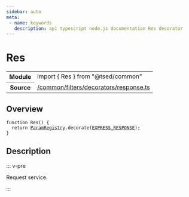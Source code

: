 ```yaml
---
sidebar: auto
meta:
 - name: keywords
   description: api typescript node.js documentation Res decorator
---
```

# Res <Badge text="Decorator" type="decorator"/>
<!-- Summary -->
<section class="symbol-info"><table class="is-full-width"><tbody><tr><th>Module</th><td><div class="lang-typescript"><span class="token keyword">import</span> { Res }&nbsp;<span class="token keyword">from</span>&nbsp;<span class="token string">"@tsed/common"</span></div></td></tr><tr><th>Source</th><td><a href="https://github.com/Romakita/ts-express-decorators/blob/v4.30.2/src//common/filters/decorators/response.ts#L0-L0">/common/filters/decorators/response.ts</a></td></tr></tbody></table></section>

<!-- Overview -->
## Overview


<pre><code class="typescript-lang ">function <span class="token function">Res</span><span class="token punctuation">(</span><span class="token punctuation">)</span> <span class="token punctuation">{</span>
  return <a href="/api/common/filters/registries/ParamRegistry.html"><span class="token">ParamRegistry</span></a>.<span class="token function">decorate</span><span class="token punctuation">(</span><a href="/api/common/filters/constants/EXPRESS_RESPONSE.html"><span class="token">EXPRESS_RESPONSE</span></a><span class="token punctuation">)</span><span class="token punctuation">;</span>
<span class="token punctuation">}</span>
</code></pre>



<!-- Description -->
## Description

::: v-pre

Request service.

:::